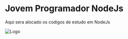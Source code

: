 
# Jovem Programador NodeJs

Aqui sera alocado os codigos de estudo em NodeJs


![Logo](https://upload.wikimedia.org/wikipedia/commons/thumb/d/d9/Node.js_logo.svg/2560px-Node.js_logo.svg.png)

